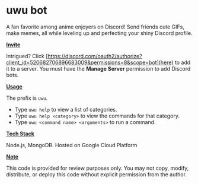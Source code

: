 # uwu bot

A fan favorite among anime enjoyers on Discord! Send friends cute GIFs, make memes, all while leveling up and perfecting your shiny Discord profile.

<ins>**Invite**</ins>

Intrigued? Click [https://discord.com/oauth2/authorize?client_id=520682706896683009&permissions=8&scope=bot](here) to add it to a server.
You must have the **Manage Server** permission to add Discord bots. 

<ins>**Usage**</ins>

The prefix is `uwu`.
- Type `uwu help` to view a list of categories. 
- Type `uwu help <category>` to view the commands for that category.
- Type `uwu <command name> <arguments>` to run a command.

<ins>**Tech Stack**</ins>

Node.js, MongoDB. Hosted on Google Cloud Platform

<ins>**Note**</ins>

This code is provided for review purposes only. You may not copy, modify, distribute, or deploy this code without explicit permission from the author.
